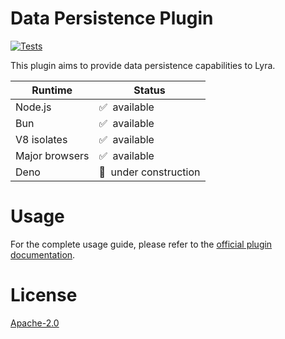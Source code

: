 # Data Persistence Plugin

[![Tests](https://github.com/LyraSearch/plugin-data-persistence/actions/workflows/tests.yml/badge.svg)](https://github.com/LyraSearch/plugin-disk-persistence/actions/workflows/tests.yml)

This plugin aims to provide data persistence capabilities to Lyra.

| Runtime        | Status                     |
| -------------- | -------------------------- |
| Node.js        | ✅ &nbsp;available          |
| Bun            | ✅ &nbsp;available          |
| V8 isolates    | ✅ &nbsp;available          |
| Major browsers | ✅ &nbsp;available          |
| Deno           | 🚧 &nbsp;under construction |


# Usage

For the complete usage guide, please refer to the [official plugin documentation](https://docs.lyrajs.io/docs/plugins/plugin-data-persistence).

# License

[Apache-2.0](/LICENSE.md)
